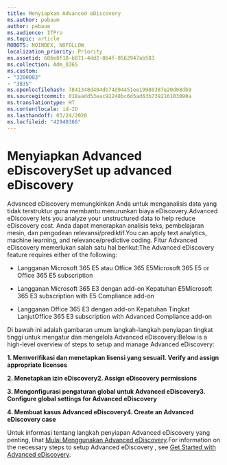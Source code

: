 ```yaml
---
title: Menyiapkan Advanced eDiscovery
ms.author: pebaum
author: pebaum
ms.audience: ITPro
ms.topic: article
ROBOTS: NOINDEX, NOFOLLOW
localization_priority: Priority
ms.assetid: 686e8f18-b871-4dd2-864f-8562947ab583
ms.collection: Adm_O365
ms.custom:
- "3200003"
- "3835"
ms.openlocfilehash: 7841348d404db74d94451ee19980387e20d08db9
ms.sourcegitcommit: 018aadd53eac92248bc6d5ad63b739216103090a
ms.translationtype: HT
ms.contentlocale: id-ID
ms.lasthandoff: 03/24/2020
ms.locfileid: "42940366"
---
```

# <a name="set-up-advanced-ediscovery"></a><span data-ttu-id="34cdd-102">Menyiapkan Advanced eDiscovery</span><span class="sxs-lookup"><span data-stu-id="34cdd-102">Set up advanced eDiscovery</span></span>

<span data-ttu-id="34cdd-103">Advanced eDiscovery memungkinkan Anda untuk menganalisis data yang tidak terstruktur guna membantu menurunkan biaya eDiscovery.</span><span class="sxs-lookup"><span data-stu-id="34cdd-103">Advanced eDiscovery lets you analyze your unstructured data to help reduce eDiscovery cost.</span></span> <span data-ttu-id="34cdd-104">Anda dapat menerapkan analisis teks, pembelajaran mesin, dan pengodean relevansi/prediktif.</span><span class="sxs-lookup"><span data-stu-id="34cdd-104">You can apply text analytics, machine learning, and relevance/predictive coding.</span></span>  <span data-ttu-id="34cdd-105">Fitur Advanced eDiscovery memerlukan salah satu hal berikut:</span><span class="sxs-lookup"><span data-stu-id="34cdd-105">The Advanced eDiscovery feature requires either of the following:</span></span>

- <span data-ttu-id="34cdd-106">Langganan Microsoft 365 E5 atau Office 365 E5</span><span class="sxs-lookup"><span data-stu-id="34cdd-106">Microsoft 365 E5 or Office 365 E5 subscription</span></span>

- <span data-ttu-id="34cdd-107">Langganan Microsoft 365 E3 dengan add-on Kepatuhan E5</span><span class="sxs-lookup"><span data-stu-id="34cdd-107">Microsoft 365 E3 subscription with E5 Compliance add-on</span></span>

- <span data-ttu-id="34cdd-108">Langganan Office 365 E3 dengan add-on Kepatuhan Tingkat Lanjut</span><span class="sxs-lookup"><span data-stu-id="34cdd-108">Office 365 E3 subscription with Advanced Compliance add-on</span></span>

<span data-ttu-id="34cdd-109">Di bawah ini adalah gambaran umum langkah-langkah penyiapan tingkat tinggi untuk mengatur dan mengelola Advanced eDiscovery:</span><span class="sxs-lookup"><span data-stu-id="34cdd-109">Below is a high-level overview of steps to setup and manage Advanced eDiscovery:</span></span>

<span data-ttu-id="34cdd-110">**1. Memverifikasi dan menetapkan lisensi yang sesuai**</span><span class="sxs-lookup"><span data-stu-id="34cdd-110">**1. Verify and assign appropriate licenses**</span></span>

<span data-ttu-id="34cdd-111">**2. Menetapkan izin eDiscovery**</span><span class="sxs-lookup"><span data-stu-id="34cdd-111">**2. Assign eDiscovery permissions**</span></span>

<span data-ttu-id="34cdd-112">**3. Mengonfigurasi pengaturan global untuk Advanced eDiscovery**</span><span class="sxs-lookup"><span data-stu-id="34cdd-112">**3. Configure global settings for Advanced eDiscovery**</span></span>

<span data-ttu-id="34cdd-113">**4. Membuat kasus Advanced eDiscovery**</span><span class="sxs-lookup"><span data-stu-id="34cdd-113">**4. Create an Advanced eDiscovery case**</span></span>

<span data-ttu-id="34cdd-114">Untuk informasi tentang langkah penyiapan Advanced eDiscovery yang penting, lihat [Mulai Menggunakan Advanced eDiscovery](https://docs.microsoft.com/microsoft-365/compliance/get-started-with-advanced-ediscovery?view=o365-worldwide).</span><span class="sxs-lookup"><span data-stu-id="34cdd-114">For information on the necessary steps to setup Advanced eDiscovery , see  [Get Started with Advanced eDiscovery](https://docs.microsoft.com/microsoft-365/compliance/get-started-with-advanced-ediscovery?view=o365-worldwide).</span></span>
